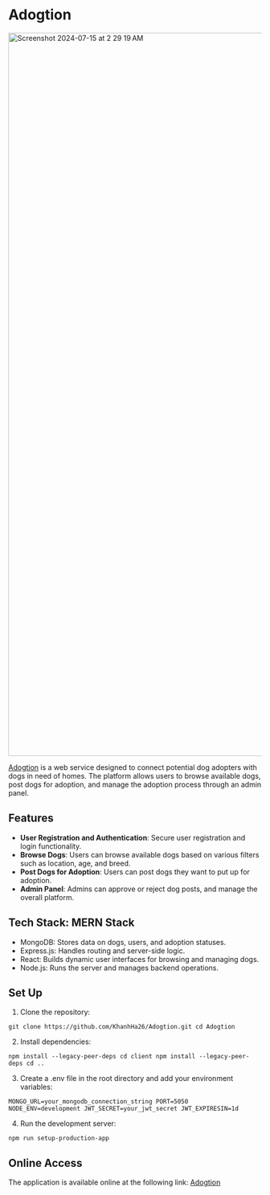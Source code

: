 # Adogtion 

<img width="1440" alt="Screenshot 2024-07-15 at 2 29 19 AM" src="https://github.com/user-attachments/assets/e6e5b67a-d09d-426f-94d9-fbd9a69f1a4f">


[Adogtion](https://adogtion.onrender.com/) is a web service designed to connect potential dog adopters with dogs in need of homes. The platform allows users to browse available dogs, post dogs for adoption, and manage the adoption process through an admin panel.

## Features
- **User Registration and Authentication**: Secure user registration and login functionality.
- **Browse Dogs**: Users can browse available dogs based on various filters such as location, age, and breed.
- **Post Dogs for Adoption**: Users can post dogs they want to put up for adoption.
- **Admin Panel**: Admins can approve or reject dog posts, and manage the overall platform.

## Tech Stack: MERN Stack
- MongoDB: Stores data on dogs, users, and adoption statuses.
- Express.js: Handles routing and server-side logic.
- React: Builds dynamic user interfaces for browsing and managing dogs.
- Node.js: Runs the server and manages backend operations.

## Set Up
1. Clone the repository:
   
  `git clone https://github.com/KhanhHa26/Adogtion.git
  cd Adogtion`

2. Install dependencies:

  `npm install --legacy-peer-deps
  cd client
  npm install --legacy-peer-deps
  cd ..`
  
3. Create a .env file in the root directory and add your environment variables:

  `MONGO_URL=your_mongodb_connection_string
  PORT=5050
  NODE_ENV=development
  JWT_SECRET=your_jwt_secret
  JWT_EXPIRESIN=1d`
  
4. Run the development server:

  `npm run setup-production-app`


## Online Access
The application is available online at the following link: [Adogtion](https://adogtion.onrender.com/)
